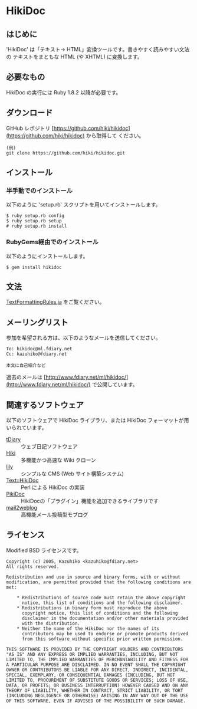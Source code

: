 # HikiDoc

## はじめに

'HikiDoc' は「テキスト→ HTML」変換ツールです。書きやすく読みやすい文法の
テキストをまともな HTML (や XHTML) に変換します。

## 必要なもの

HikiDoc の実行には Ruby 1.8.2 以降が必要です。

## ダウンロード

GitHub レポジトリ [https://github.com/hiki/hikidoc](https://github.com/hiki/hikidoc) から取得して
ください。

```
(例)
git clone https://github.com/hiki/hikidoc.git
```

## インストール

### 半手動でのインストール

以下のように 'setup.rb' スクリプトを用いてインストールします。

```
$ ruby setup.rb config
$ ruby setup.rb setup
# ruby setup.rb install
```

### RubyGems経由でのインストール

以下のようにインストールします。

```
$ gem install hikidoc
```

## 文法

[TextFormattingRules.ja](TextFormattingRules.ja) をご覧ください。

## メーリングリスト

参加を希望される方は、以下のようなメールを送信してください。

```
To: hikidoc@ml.fdiary.net
Cc: kazuhiko@fdiary.net

本文に自己紹介など
```

過去のメールは [http://www.fdiary.net/ml/hikidoc/](http://www.fdiary.net/ml/hikidoc/) で公開しています。

## 関連するソフトウェア

以下のソフトウェアで HikiDoc ライブラリ、または HikiDoc フォーマットが用いられています。

<dl>
<dt><a href="http://www.tdiary.org/">tDiary</a></dt>
<dd>ウェブ日記ソフトウェア</dd>
<dt><a href="http://hikiwiki.org/">Hiki</a></dt>
<dd>多機能かつ高速な Wiki クローン</dd>
<dt><a href="http://lily.sourceforge.jp/">lily</a></dt>
<dd>シンプルな CMS (Web サイト構築システム)</dd>
<dt><a href="http://search.cpan.org/perldoc?Text::HikiDoc">Text::HikiDoc</a></dt>
<dd>Perl による HikiDoc の実装</dd>
<dt><a href="http://github.com/moro/piki_doc/">PikiDoc</a></dt>
<dd>HikiDocの「プラグイン」機能を追加できるライブラリです</dd>
<dt><a href="http://sourceforge.jp/projects/mail2weblog/wiki/FrontPage">mail2weblog</a></dt>
<dd>高機能メール投稿型モブログ</dd>
</dl>

## ライセンス

Modified BSD ライセンスです。

```
Copyright (c) 2005, Kazuhiko <kazuhiko@fdiary.net>
All rights reserved.

Redistribution and use in source and binary forms, with or without
modification, are permitted provided that the following conditions are
met:

    * Redistributions of source code must retain the above copyright
      notice, this list of conditions and the following disclaimer.
    * Redistributions in binary form must reproduce the above
      copyright notice, this list of conditions and the following
      disclaimer in the documentation and/or other materials provided
      with the distribution.
    * Neither the name of the HikiDoc nor the names of its
      contributors may be used to endorse or promote products derived
      from this software without specific prior written permission.

THIS SOFTWARE IS PROVIDED BY THE COPYRIGHT HOLDERS AND CONTRIBUTORS
"AS IS" AND ANY EXPRESS OR IMPLIED WARRANTIES, INCLUDING, BUT NOT
LIMITED TO, THE IMPLIED WARRANTIES OF MERCHANTABILITY AND FITNESS FOR
A PARTICULAR PURPOSE ARE DISCLAIMED. IN NO EVENT SHALL THE COPYRIGHT
OWNER OR CONTRIBUTORS BE LIABLE FOR ANY DIRECT, INDIRECT, INCIDENTAL,
SPECIAL, EXEMPLARY, OR CONSEQUENTIAL DAMAGES (INCLUDING, BUT NOT
LIMITED TO, PROCUREMENT OF SUBSTITUTE GOODS OR SERVICES; LOSS OF USE,
DATA, OR PROFITS; OR BUSINESS INTERRUPTION) HOWEVER CAUSED AND ON ANY
THEORY OF LIABILITY, WHETHER IN CONTRACT, STRICT LIABILITY, OR TORT
(INCLUDING NEGLIGENCE OR OTHERWISE) ARISING IN ANY WAY OUT OF THE USE
OF THIS SOFTWARE, EVEN IF ADVISED OF THE POSSIBILITY OF SUCH DAMAGE.
```

